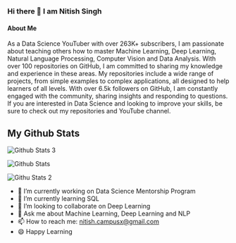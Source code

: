 ### Hi there 👋 I am Nitish Singh

#### About Me

As a Data Science YouTuber with over 263K+ subscribers, I am passionate about teaching others how to master Machine Learning, Deep Learning, Natural Language Processing, Computer Vision and Data Analysis. With over 100 repositories on GitHub, I am committed to sharing my knowledge and experience in these areas. My repositories include a wide range of projects, from simple examples to complex applications, all designed to help learners of all levels. With over 6.5k followers on GitHub, I am constantly engaged with the community, sharing insights and responding to questions. If you are interested in Data Science and looking to improve your skills, be sure to check out my repositories and YouTube channel.

## My Github Stats

![Github Stats 3](https://github-readme-stats.vercel.app/api?username=campusx-official)

![Github Stats](https://github-readme-streak-stats.herokuapp.com/?user=campusx-official)

![Githu Stats 2](https://github-readme-stats.vercel.app/api/top-langs/?username=campusx-official)

- 🔭 I’m currently working on Data Science Mentorship Program
- 🌱 I’m currently learning SQL
- 👯 I’m looking to collaborate on Deep Learning
- 💬 Ask me about Machine Learning, Deep Learning and NLP
- 📫 How to reach me: nitish.campusx@gmail.com
- :smile: Happy Learning

<!--
**campusx-official/campusx-official** is a ✨ _special_ ✨ repository because its `README.md` (this file) appears on your GitHub profile.

Here are some ideas to get you started:

- 🔭 I’m currently working on ...
- 🌱 I’m currently learning ...
- 👯 I’m looking to collaborate on ...
- 🤔 I’m looking for help with ...
- 💬 Ask me about ...
- 📫 How to reach me: ...
- 😄 Pronouns: ...
- ⚡ Fun fact: ...
-->


